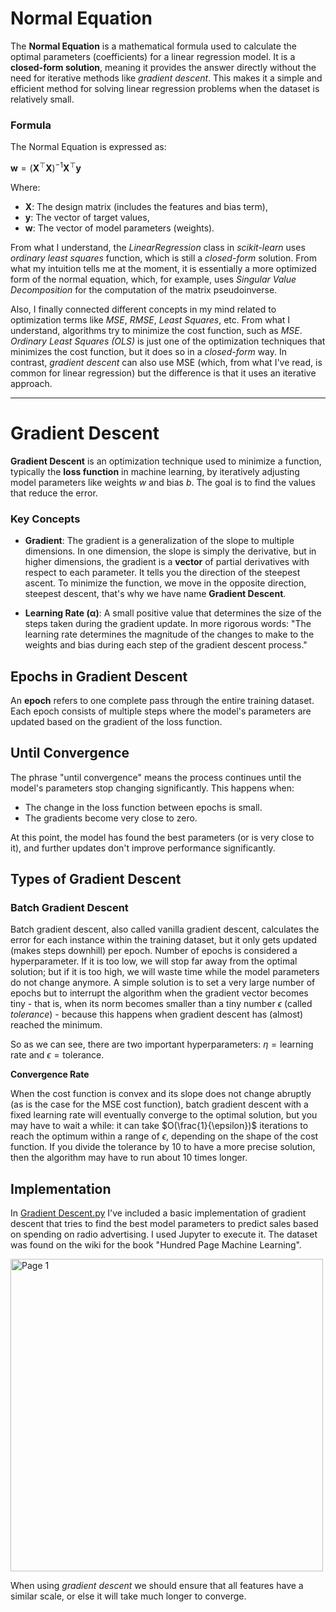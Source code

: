 
# Normal Equation

The **Normal Equation** is a mathematical formula used to calculate the optimal parameters (coefficients) for a linear regression model. It is a **closed-form solution**, meaning it provides the answer directly without the need for iterative methods like *gradient descent*. This makes it a simple and efficient method for solving linear regression problems when the dataset is relatively small.

### Formula
The Normal Equation is expressed as:

$`\boldsymbol{w} = \left( \boldsymbol{X}^\top \boldsymbol{X} \right)^{-1} \boldsymbol{X}^\top \boldsymbol{y}`$

Where:
- $`\boldsymbol{X}`$: The design matrix (includes the features and bias term),
- $`\boldsymbol{y}`$: The vector of target values,
- $`\boldsymbol{w}`$: The vector of model parameters (weights).


From what I understand, the *LinearRegression* class in *scikit-learn* uses *ordinary least squares* function, which is still a *closed-form* solution. From what my intuition tells me at the moment, it is essentially a more optimized form of the normal equation, which, for example, uses *Singular Value Decomposition* for the computation of the matrix pseudoinverse.

Also, I finally connected different concepts in my mind related to optimization terms like *MSE*, *RMSE*, *Least Squares*, etc. From what I understand, algorithms try to minimize the cost function, such as *MSE*. *Ordinary Least Squares (OLS)* is just one of the optimization techniques that minimizes the cost function, but it does so in a *closed-form* way. In contrast, *gradient descent* can also use MSE (which, from what I've read, is common for linear regression) but the difference is that it uses an iterative approach.

---

# Gradient Descent

**Gradient Descent** is an optimization technique used to minimize a function, typically the **loss function** in machine learning, by iteratively adjusting model parameters like weights $`w`$ and bias $`b`$. 
The goal is to find the values that reduce the error.


### Key Concepts
- **Gradient**: The gradient is a generalization of the slope to multiple dimensions. In one dimension, the slope is simply the derivative, but in higher dimensions,
  the gradient is a **vector** of partial derivatives with respect to each parameter. It tells you the direction of the steepest ascent.
  To minimize the function, we move in the opposite direction, steepest descent, that's why we have name **Gradient Descent**.

- **Learning Rate (α)**: A small positive value that determines the size of the steps taken during the gradient update. In more rigorous words: "The learning rate
  determines the magnitude of the changes to make to the weights and bias during each step of the gradient descent process."


## Epochs in Gradient Descent

An **epoch** refers to one complete pass through the entire training dataset. Each epoch consists of multiple steps where the model's parameters are updated 
based on the gradient of the loss function.

## Until Convergence

The phrase "until convergence" means the process continues until the model's parameters stop changing significantly. This happens when:
- The change in the loss function between epochs is small.
- The gradients become very close to zero.

At this point, the model has found the best parameters (or is very close to it), and further updates don't improve performance significantly.

## Types of Gradient Descent

### Batch Gradient Descent

Batch gradient descent, also called vanilla gradient descent, calculates the error for each instance within the training dataset, but it only gets updated (makes steps downhill) per epoch. Number of epochs is considered a hyperparameter. If it is too low, we will stop far away from the optimal solution; but if it is too high, we will waste time while the  model parameters do not change anymore. A simple solution is to set a very large number of epochs but to interrupt the algorithm when the gradient vector becomes tiny - that is, when its norm becomes smaller than a tiny number $`\epsilon`$ (called *tolerance*) - because this happens when gradient descent has (almost) reached the minimum. 

So as we can see, there are two important hyperparameters: $`\eta = \text{learning rate}`$ and $`\epsilon = \text{tolerance}`$.

**Convergence Rate**

When the cost function is convex and its slope does not change abruptly (as is the case for the MSE cost function), batch gradient descent with a fixed learning rate will eventually converge to the optimal solution, but you may have to wait a while: it can take $`O(\frac{1}{\epsilon})`$ iterations to reach the optimum within a range of $`\epsilon`$, depending on the shape of the cost function. If you divide the tolerance by 10 to have a more precise solution, then the algorithm may have to run about 10 times longer.


## Implementation

In [Gradient Descent.py](https://github.com/Dmytro-Posyliuzhnyi/ml-learning-journal/blob/main/Introduction/Code/Gradient%20Descent.py) I've included a basic implementation of gradient descent that tries to find the best model parameters to predict sales based on spending on radio advertising. I used Jupyter to execute it. The dataset was found on the wiki for the book "Hundred Page Machine Learning".

<img width="500" alt="Page 1" src="https://github.com/user-attachments/assets/f66cfb4a-5ecd-4eab-8d1d-10df3765b239">

When using *gradient descent* we should ensure that all features have a similar scale, or else it will take much longer to converge.
